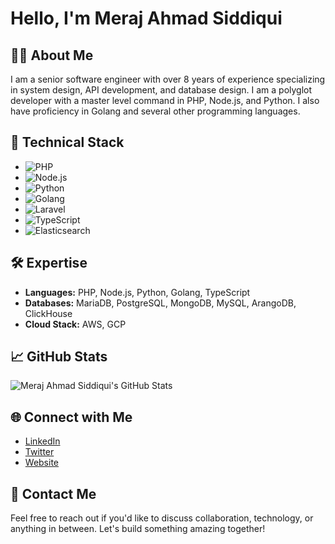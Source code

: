 # Hello, I'm Meraj Ahmad Siddiqui

## 👨‍💻 About Me

I am a senior software engineer with over 8 years of experience specializing in system design, API development, and database design. I am a polyglot developer with a master level command in PHP, Node.js, and Python. I also have proficiency in Golang and several other programming languages.

## 🚀 Technical Stack

- ![PHP](https://img.shields.io/badge/-PHP-777BB4?logo=php&logoColor=white&style=flat-square)
- ![Node.js](https://img.shields.io/badge/-Node.js-339933?logo=node.js&logoColor=white&style=flat-square)
- ![Python](https://img.shields.io/badge/-Python-3776AB?logo=python&logoColor=white&style=flat-square)
- ![Golang](https://img.shields.io/badge/-Golang-00ADD8?logo=go&logoColor=white&style=flat-square)
- ![Laravel](https://img.shields.io/badge/-Laravel-FF2D20?logo=laravel&logoColor=white&style=flat-square)
- ![TypeScript](https://img.shields.io/badge/-TypeScript-007ACC?logo=typescript&logoColor=white&style=flat-square)
- ![Elasticsearch](https://img.shields.io/badge/-Elasticsearch-005571?logo=elasticsearch&logoColor=white&style=flat-square)

## 🛠️ Expertise

- **Languages:** PHP, Node.js, Python, Golang, TypeScript
- **Databases:** MariaDB, PostgreSQL, MongoDB, MySQL, ArangoDB, ClickHouse
- **Cloud Stack:** AWS, GCP

## 📈 GitHub Stats

![Meraj Ahmad Siddiqui's GitHub Stats](https://github-readme-stats.vercel.app/api?username=merajsiddiqui&show_icons=true&theme=dark&count_private=true)


## 🌐 Connect with Me

- [LinkedIn](https://www.linkedin.com/in/merajsiddiqui)
- [Twitter](https://twitter.com/merajsiddiqui)
- [Website](https://merajsiddiqui.com)

## 📝 Contact Me

Feel free to reach out if you'd like to discuss collaboration, technology, or anything in between. Let's build something amazing together!
